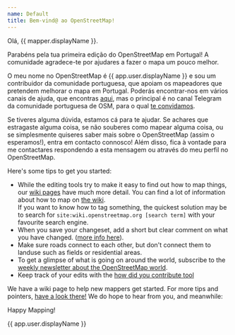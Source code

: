 ```yaml
---
name: Default
title: Bem-vind@ ao OpenStreetMap!
---
```


Olá, {{ mapper.displayName }}.

Parabéns pela tua primeira edição do OpenStreetMap em Portugal! A comunidade agradece-te por ajudares a fazer o mapa um pouco melhor.

O meu nome no OpenStreetMap é {{ app.user.displayName }} e sou um contribuidor da comunidade portuguesa, que apoiam os mapeadores que pretendem melhorar o mapa em Portugal.
Poderás encontrar-nos em vários canais de ajuda, que encontras [aqui](https://www.openstreetmap.org/help), mas o principal é no canal Telegram da comunidade portuguesa de OSM, para o qual [te convidamos](https://t.me/OSMPortugal).

Se tiveres alguma dúvida, estamos cá para te ajudar. Se achares que estragaste alguma coisa, se não souberes como mapear alguma coisa, ou se simplesmente quiseres saber mais sobre o OpenStreetMap (assim o esperamos!), entra em contacto connosco!
Além disso, fica à vontade para me contactares respondendo a esta mensagem ou através do meu perfil no OpenStreetMap.

Here's some tips to get you started:

* While the editing tools try to make it easy to find out how to map things, our [wiki pages](https://wiki.openstreetmap.org/wiki/) have much more detail. You can find a lot of information about how to map on [the wiki](https://wiki.openstreetmap.org/wiki/).  
If you want to know how to tag something, the quickest solution may be to search for `site:wiki.openstreetmap.org [search term]` with your favourite search engine.
* When you save your changeset, add a short but clear comment on what you have changed. ([more info here](https://wiki.openstreetmap.org/wiki/Good_changeset_comments)).
* Make sure roads connect to each other, but don't connect them to landuse such as fields or residential areas.
* To get a glimpse of what is going on around the world, subscribe to the [weekly newsletter about the OpenStreetMap world](https://weeklyosm.eu/).
* Keep track of your edits with the [how did you contribute tool](https://hdyc.neis-one.org/)

We have a wiki page to help new mappers get started. For more tips and pointers, [have a look there!](https://wiki.openstreetmap.org/wiki/WikiProject_Belgium/Beginner)
We do hope to hear from you, and meanwhile:

Happy Mapping!

{{ app.user.displayName }}
